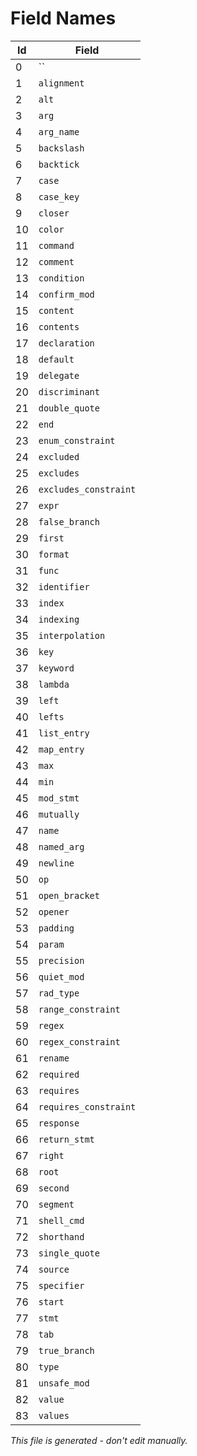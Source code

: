 # Field Names

|  Id | Field                                    |
|-----|------------------------------------------|
|   0 | ``                                       |
|   1 | `alignment`                              |
|   2 | `alt`                                    |
|   3 | `arg`                                    |
|   4 | `arg_name`                               |
|   5 | `backslash`                              |
|   6 | `backtick`                               |
|   7 | `case`                                   |
|   8 | `case_key`                               |
|   9 | `closer`                                 |
|  10 | `color`                                  |
|  11 | `command`                                |
|  12 | `comment`                                |
|  13 | `condition`                              |
|  14 | `confirm_mod`                            |
|  15 | `content`                                |
|  16 | `contents`                               |
|  17 | `declaration`                            |
|  18 | `default`                                |
|  19 | `delegate`                               |
|  20 | `discriminant`                           |
|  21 | `double_quote`                           |
|  22 | `end`                                    |
|  23 | `enum_constraint`                        |
|  24 | `excluded`                               |
|  25 | `excludes`                               |
|  26 | `excludes_constraint`                    |
|  27 | `expr`                                   |
|  28 | `false_branch`                           |
|  29 | `first`                                  |
|  30 | `format`                                 |
|  31 | `func`                                   |
|  32 | `identifier`                             |
|  33 | `index`                                  |
|  34 | `indexing`                               |
|  35 | `interpolation`                          |
|  36 | `key`                                    |
|  37 | `keyword`                                |
|  38 | `lambda`                                 |
|  39 | `left`                                   |
|  40 | `lefts`                                  |
|  41 | `list_entry`                             |
|  42 | `map_entry`                              |
|  43 | `max`                                    |
|  44 | `min`                                    |
|  45 | `mod_stmt`                               |
|  46 | `mutually`                               |
|  47 | `name`                                   |
|  48 | `named_arg`                              |
|  49 | `newline`                                |
|  50 | `op`                                     |
|  51 | `open_bracket`                           |
|  52 | `opener`                                 |
|  53 | `padding`                                |
|  54 | `param`                                  |
|  55 | `precision`                              |
|  56 | `quiet_mod`                              |
|  57 | `rad_type`                               |
|  58 | `range_constraint`                       |
|  59 | `regex`                                  |
|  60 | `regex_constraint`                       |
|  61 | `rename`                                 |
|  62 | `required`                               |
|  63 | `requires`                               |
|  64 | `requires_constraint`                    |
|  65 | `response`                               |
|  66 | `return_stmt`                            |
|  67 | `right`                                  |
|  68 | `root`                                   |
|  69 | `second`                                 |
|  70 | `segment`                                |
|  71 | `shell_cmd`                              |
|  72 | `shorthand`                              |
|  73 | `single_quote`                           |
|  74 | `source`                                 |
|  75 | `specifier`                              |
|  76 | `start`                                  |
|  77 | `stmt`                                   |
|  78 | `tab`                                    |
|  79 | `true_branch`                            |
|  80 | `type`                                   |
|  81 | `unsafe_mod`                             |
|  82 | `value`                                  |
|  83 | `values`                                 |

*This file is generated - don't edit manually.*
